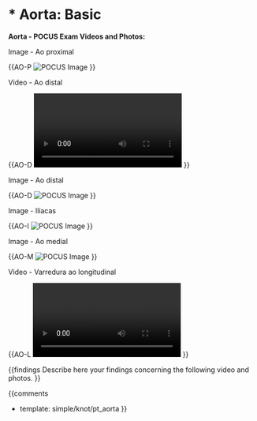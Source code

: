 # * Aorta: Basic

**Aorta - POCUS Exam Videos and Photos:**

Image - Ao proximal

{{AO-P
![POCUS Image](template/image-stub.svg)
}}

Video - Ao distal

{{AO-D
<video></video>
}}

Image - Ao distal

{{AO-D
![POCUS Image](template/image-stub.svg)
}}

Image - Ilíacas

{{AO-I
![POCUS Image](template/image-stub.svg)
}}

Image - Ao medial

{{AO-M
![POCUS Image](template/image-stub.svg)
}}

Video - Varredura ao longitudinal

{{AO-L
<video></video>
}}

{{findings
Describe here your findings concerning the following video and photos.
}}

{{comments
* template: simple/knot/pt_aorta
}}
